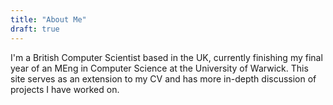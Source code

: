 ```yaml
---
title: "About Me"
draft: true
---
```


I'm a British Computer Scientist based in the UK, currently finishing my final
year of an MEng in Computer Science at the University of Warwick. This site
serves as an extension to my CV and has more in-depth discussion of projects I
have worked on.
